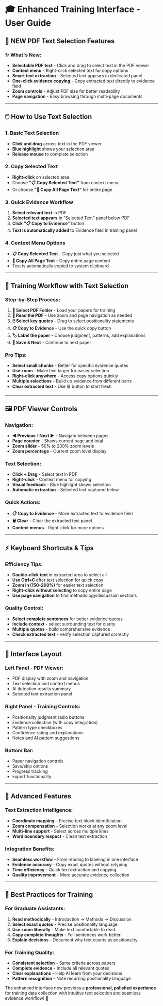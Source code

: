 # 🎓 Enhanced Training Interface - User Guide

## 📖 **NEW PDF Text Selection Features**

### **✨ What's New:**
- **Selectable PDF text** - Click and drag to select text in the PDF viewer
- **Context menu** - Right-click selected text for copy options
- **Smart text extraction** - Selected text appears in dedicated panel
- **One-click evidence copying** - Copy extracted text directly to evidence field
- **Zoom controls** - Adjust PDF size for better readability
- **Page navigation** - Easy browsing through multi-page documents

---

## 🖱️ **How to Use Text Selection**

### **1. Basic Text Selection**
- **Click and drag** across text in the PDF viewer
- **Blue highlight** shows your selection area
- **Release mouse** to complete selection

### **2. Copy Selected Text**
- **Right-click** on selected area
- Choose **"📋 Copy Selected Text"** from context menu
- Or choose **"📄 Copy All Page Text"** for entire page

### **3. Quick Evidence Workflow**
1. **Select relevant text** in PDF
2. **Selected text appears** in "Selected Text" panel below PDF
3. **Click "📋 Copy to Evidence"** button
4. **Text is automatically added** to Evidence field in training panel

### **4. Context Menu Options**
- **📋 Copy Selected Text** - Copy just what you selected
- **📄 Copy All Page Text** - Copy entire page content
- Text is automatically copied to system clipboard

---

## 🎯 **Training Workflow with Text Selection**

### **Step-by-Step Process:**

1. **📁 Select PDF Folder** - Load your papers for training
2. **📖 Read the PDF** - Use zoom and page navigation as needed
3. **🖱️ Select key quotes** - Drag to select positionality statements
4. **📋 Copy to Evidence** - Use the quick copy button
5. **🏷️ Label the paper** - Choose judgment, patterns, add explanations
6. **💾 Save & Next** - Continue to next paper

### **Pro Tips:**
- **Select small chunks** - Better for specific evidence quotes
- **Use zoom** - Make text larger for easier selection  
- **Right-click anywhere** - Access copy options quickly
- **Multiple selections** - Build up evidence from different parts
- **Clear extracted text** - Use 🗑️ button to start fresh

---

## 🖼️ **PDF Viewer Controls**

### **Navigation:**
- **◀ Previous** / **Next ▶** - Navigate between pages
- **Page counter** - Shows current page and total
- **Zoom slider** - 50% to 200% zoom levels
- **Zoom percentage** - Current zoom level display

### **Text Selection:**
- **Click + Drag** - Select text in PDF
- **Right-click** - Context menu for copying
- **Visual feedback** - Blue highlight shows selection
- **Automatic extraction** - Selected text captured below

### **Quick Actions:**
- **📋 Copy to Evidence** - Move extracted text to evidence field
- **🗑️ Clear** - Clear the extracted text panel
- **Context menus** - Right-click for more options

---

## ⚡ **Keyboard Shortcuts & Tips**

### **Efficiency Tips:**
- **Double-click text** in extracted area to select all
- **Use Ctrl+C** after text selection for quick copy
- **Zoom in (150-200%)** for easier text selection
- **Right-click without selecting** to copy entire page
- **Use page navigation** to find methodology/discussion sections

### **Quality Control:**
- **Select complete sentences** for better evidence quotes
- **Include context** - select surrounding text for clarity
- **Multiple quotes** - build comprehensive evidence
- **Check extracted text** - verify selection captured correctly

---

## 🎨 **Interface Layout**

### **Left Panel - PDF Viewer:**
- PDF display with zoom and navigation
- Text selection and context menus
- AI detection results summary
- Selected text extraction panel

### **Right Panel - Training Controls:**
- Positionality judgment radio buttons
- Evidence collection (with copy integration)
- Pattern type checkboxes
- Confidence rating and explanations
- Notes and AI pattern suggestions

### **Bottom Bar:**
- Paper navigation controls
- Save/skip options
- Progress tracking
- Export functionality

---

## 🚀 **Advanced Features**

### **Text Extraction Intelligence:**
- **Coordinate mapping** - Precise text block identification
- **Zoom compensation** - Selection works at any zoom level
- **Multi-line support** - Select across multiple lines
- **Word boundary respect** - Clean text extraction

### **Integration Benefits:**
- **Seamless workflow** - From reading to labeling in one interface
- **Evidence accuracy** - Copy exact quotes without retyping
- **Time efficiency** - Quick text extraction and copying
- **Quality improvement** - More accurate evidence collection

---

## 🎯 **Best Practices for Training**

### **For Graduate Assistants:**
1. **Read methodically** - Introduction → Methods → Discussion
2. **Select exact quotes** - Precise positionality language
3. **Use zoom liberally** - Make text comfortable to read
4. **Copy complete thoughts** - Full sentences work better
5. **Explain decisions** - Document why text counts as positionality

### **For Training Quality:**
- **Consistent selection** - Same criteria across papers
- **Complete evidence** - Include all relevant quotes
- **Clear explanations** - Help AI learn from your decisions
- **Pattern recognition** - Note recurring positionality language

The enhanced interface now provides a **professional, polished experience** for training data collection with intuitive text selection and seamless evidence workflow! 🎉